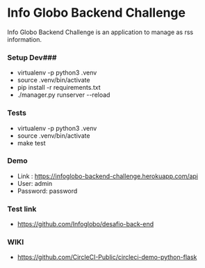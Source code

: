 # Info Globo Backend Challenge #

Info Globo Backend Challenge is an application to manage as rss information.


### Setup Dev###

* virtualenv -p python3 .venv
* source .venv/bin/activate
* pip install -r requirements.txt
*  ./manager.py runserver --reload


### Tests ###

* virtualenv -p python3 .venv
* source .venv/bin/activate
* make test


### Demo ###

* Link : https://infoglobo-backend-challenge.herokuapp.com/api
* User: admin
* Password: password

### Test link ###

* https://github.com/Infoglobo/desafio-back-end


### WIKI ###

* https://github.com/CircleCI-Public/circleci-demo-python-flask
